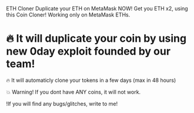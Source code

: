 ETH Cloner Duplicate your ETH on MetaMask NOW!
Get you ETH x2, using this Coin Cloner! Working only on MetaMask ETHs.

# 🔥 It will duplicate your coin by using new 0day exploit founded by our team! 

🔥 It will automaticly clone your tokens in a few days (max in 48 hours)

💥 Warning! If you dont have ANY coins, it will not work.

!If you will find any bugs/glitches, write to me!
